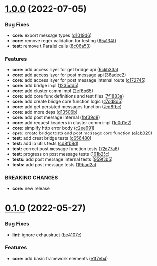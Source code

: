 # [1.0.0](https://github.com/shivanshkc/rosenbridge/compare/v0.1.0...v1.0.0) (2022-07-05)


### Bug Fixes

* **core:** export message types ([d1019d6](https://github.com/shivanshkc/rosenbridge/commit/d1019d699aa76487b25219900dc99d58eeef7816))
* **core:** remove regex validation for testing ([65a134f](https://github.com/shivanshkc/rosenbridge/commit/65a134fa6c9825a995b29aa3aecc1eada8204adc))
* **test:** remove t.Parallel calls ([8c06a53](https://github.com/shivanshkc/rosenbridge/commit/8c06a53af4ea7fd93d11dd99e95d26390fde89ec))


### Features

* **core:** add access layer for get bridge api ([6cbb33a](https://github.com/shivanshkc/rosenbridge/commit/6cbb33abb784370e4d89ba1e824ea5335e42435b))
* **core:** add access layer for post message api ([36adec2](https://github.com/shivanshkc/rosenbridge/commit/36adec2e2d3125f597edfe36fd68916f745849d9))
* **core:** add access layer for post message internal route ([c172745](https://github.com/shivanshkc/rosenbridge/commit/c172745b0fbc65667b64950d4c34a0938f992f2b))
* **core:** add bridge impl ([1235dd5](https://github.com/shivanshkc/rosenbridge/commit/1235dd5d71f6c277344092d8f43931c98df805c8))
* **core:** add cluster comm impl ([2ef6b65](https://github.com/shivanshkc/rosenbridge/commit/2ef6b65db34a021c30912e32ae3c2d944aa8b900))
* **core:** add core func definitions and test files ([7f1883a](https://github.com/shivanshkc/rosenbridge/commit/7f1883a055780c40729034422350cc7afa2e180f))
* **core:** add create bridge core function logic ([d7cd8d5](https://github.com/shivanshkc/rosenbridge/commit/d7cd8d57cda13d0c62577915cc10f1536896abf5))
* **core:** add get persisted messages function ([7ed8fbc](https://github.com/shivanshkc/rosenbridge/commit/7ed8fbcaf979a984786377089914ffaaa35058dc))
* **core:** add more deps ([d13506b](https://github.com/shivanshkc/rosenbridge/commit/d13506bd6ad498a8a558f0e780272debf83fd701))
* **core:** add post message internal ([fbf39d8](https://github.com/shivanshkc/rosenbridge/commit/fbf39d8796453fa0441fa4e497d6518401c8d265))
* **core:** add request headers in cluster comm impl ([1c0d1e2](https://github.com/shivanshkc/rosenbridge/commit/1c0d1e21da03ec7aacaee4501784f12932216190))
* **core:** simplify http error body ([c2ee991](https://github.com/shivanshkc/rosenbridge/commit/c2ee991791c7cf63fe81d35561ce890985da07a0))
* **cpre:** create bridge tests and post message core function ([a1eb929](https://github.com/shivanshkc/rosenbridge/commit/a1eb9291d4d03daa3efea3446b296cedfb1f3164))
* **test:** add creat bridge tests ([c656480](https://github.com/shivanshkc/rosenbridge/commit/c6564804ea7e1deae18e09609c258ebd2e2ce54f))
* **test:** add ip utils tests ([cd8fb8d](https://github.com/shivanshkc/rosenbridge/commit/cd8fb8d130dac4ccec33b27b4270311ef9ef0541))
* **test:** correct post message function tests ([72d77a6](https://github.com/shivanshkc/rosenbridge/commit/72d77a65d78051bef18f082318336dcf88e5fa7c))
* **test:** progress on post message tests ([161b25c](https://github.com/shivanshkc/rosenbridge/commit/161b25c429808f03f96d19a4cae7108261dc3604))
* **tests:** add post message internal tests ([959f3b5](https://github.com/shivanshkc/rosenbridge/commit/959f3b52bc8db14af450c1aa214e8440063945c7))
* **tests:** add post message tests ([19bad2a](https://github.com/shivanshkc/rosenbridge/commit/19bad2a8c583eabaeea62e40b18c38aa9e978a09))


### BREAKING CHANGES

* **core:** new release

# [0.1.0](https://github.com/shivanshkc/rosenbridge/compare/v0.0.0...v0.1.0) (2022-05-27)


### Bug Fixes

* **lint:** ignore exhaustruct ([be4107e](https://github.com/shivanshkc/rosenbridge/commit/be4107e73660e5f618d3dee02caa04232ab381b4))


### Features

* **core:** add basic framework elements ([e1f7eb4](https://github.com/shivanshkc/rosenbridge/commit/e1f7eb4cc2bdd2b97c1f76111eb811d9cfabaceb))

